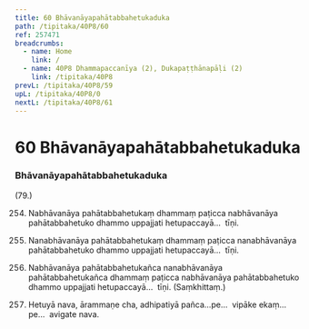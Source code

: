 ```yaml
---
title: 60 Bhāvanāyapahātabbahetukaduka
path: /tipitaka/40P8/60
ref: 257471
breadcrumbs:
  - name: Home
    link: /
  - name: 40P8 Dhammapaccanīya (2), Dukapaṭṭhānapāḷi (2)
    link: /tipitaka/40P8
prevL: /tipitaka/40P8/59
upL: /tipitaka/40P8/0
nextL: /tipitaka/40P8/61
---
```


# 60 Bhāvanāyapahātabbahetukaduka

### Bhāvanāyapahātabbahetukaduka

(79.)

254. Nabhāvanāya pahātabbahetukaṃ dhammaṃ paṭicca nabhāvanāya pahātabbahetuko dhammo uppajjati hetupaccayā…  tīṇi.

255. Nanabhāvanāya pahātabbahetukaṃ dhammaṃ paṭicca nanabhāvanāya pahātabbahetuko dhammo uppajjati hetupaccayā…  tīṇi.

256. Nabhāvanāya pahātabbahetukañca nanabhāvanāya pahātabbahetukañca dhammaṃ paṭicca nabhāvanāya pahātabbahetuko dhammo uppajjati hetupaccayā…  tīṇi. (Saṃkhittaṃ.)

257. Hetuyā nava, ārammaṇe cha, adhipatiyā pañca…pe…  vipāke ekaṃ…pe…  avigate nava.


